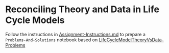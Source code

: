 # Reconciling Theory and Data in Life Cycle Models

Follow the instructions in [Assignment-Instructions.md](https://github.com/econ-ark/TITLARK/tree/master/Assignments/Assignment-Instructions.md) to prepare a `Problems-And-Solutions` notebook based on [LifeCycleModelTheoryVsData-Problems](https://nbviewer.org/github/econ-ark/QuARK/blob/master/notebooks/LifeCycleModelTheoryVsData-Problems.ipynb) 

